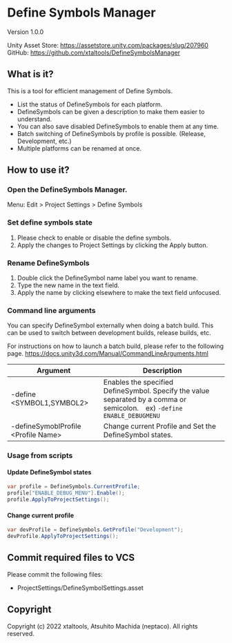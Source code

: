 
# Define Symbols Manager

Version 1.0.0

Unity Asset Store: https://assetstore.unity.com/packages/slug/207960
GitHub: https://github.com/xtaltools/DefineSymbolsManager

## What is it?

This is a tool for efficient management of Define Symbols.

- List the status of DefineSymbols for each platform.
- DefineSymbols can be given a description to make them easier to understand.
- You can also save disabled DefineSymbols to enable them at any time.
- Batch switching of DefineSymbols by profile is possible. (Release, Development, etc.)
- Multiple platforms can be renamed at once.

## How to use it?

### Open the DefineSymbols Manager.

Menu: Edit > Project Settings > Define Symbols

### Set define symbols state

1. Please check to enable or disable the define symbols.
2. Apply the changes  to Project Settings by clicking the Apply button.

### Rename DefineSymbols

 1. Double click the DefineSymbol name label you want to rename.
 2. Type the new name in the text field.
 3. Apply the name by clicking elsewhere to make the text field unfocused.

### Command line arguments

You can specify DefineSymbol externally when doing a batch build.
This can be used to switch between development builds, release builds, etc.

For instructions on how to launch a batch build, please refer to the following page.
https://docs.unity3d.com/Manual/CommandLineArguments.html

| Argument                             | Description                                                                                                             |
|--------------------------------------|-------------------------------------------------------------------------------------------------------------------------|
| -define <SYMBOL1,SYMBOL2>            | Enables the specified DefineSymbol. Specify the value separated by a comma or semicolon.　ex) `-define ENABLE_DEBUGMENU` |
| -defineSymoblProfile \<Profile Name> | Change current Profile and Set the DefineSymbol states.|


### Usage from scripts

#### Update DefineSymbol states

```csharp
var profile = DefineSymbols.CurrentProfile;
profile["ENABLE_DEBUG_MENU"].Enable();
profile.ApplyToProjectSettings();
```

#### Change current profile

```csharp
var devProfile = DefineSymbols.GetProfile("Development");
devProfile.ApplyToProjectSettings();
```

## Commit required files to VCS

Please commit the following files:
- ProjectSettings/DefineSymbolSettings.asset

## Copyright

Copyright (c) 2022 xtaltools, Atsuhito Machida (neptaco). All rights reserved.
